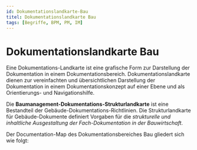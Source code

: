 ```yaml
---
id: Dokumentationslandkarte-Bau
titel: Dokumentationslandkarte Bau
tags: [Begriffe, BPM, PM, IM]
---
```


# Dokumentationslandkarte Bau

Eine Dokumentations-Landkarte ist eine grafische Form zur Darstellung der Dokumentation in einem Dokumentationsbereich. Dokumentationslandkarte dienen zur vereinfachten und übersichtlichen Darstellung der Dokumentation in einem Dokumentationskonzept auf einer Ebene und als Orientierungs- und Navigationshilfe. 

Die **Baumanagement-Dokumentations-Strukturlandkarte** ist eine Bestandteil der Gebäude-Dokumentations-Richtlinien. Die Strukturlandkarte für Gebäude-Dokumente definiert Vorgaben für die *strukturelle und inhaltliche Ausgestaltung der Fach-Dokumentation in der Bauwirtschaft*.

Der Documentation-Map des Dokumentationsbereiches Bau gliedert sich wie folgt:

